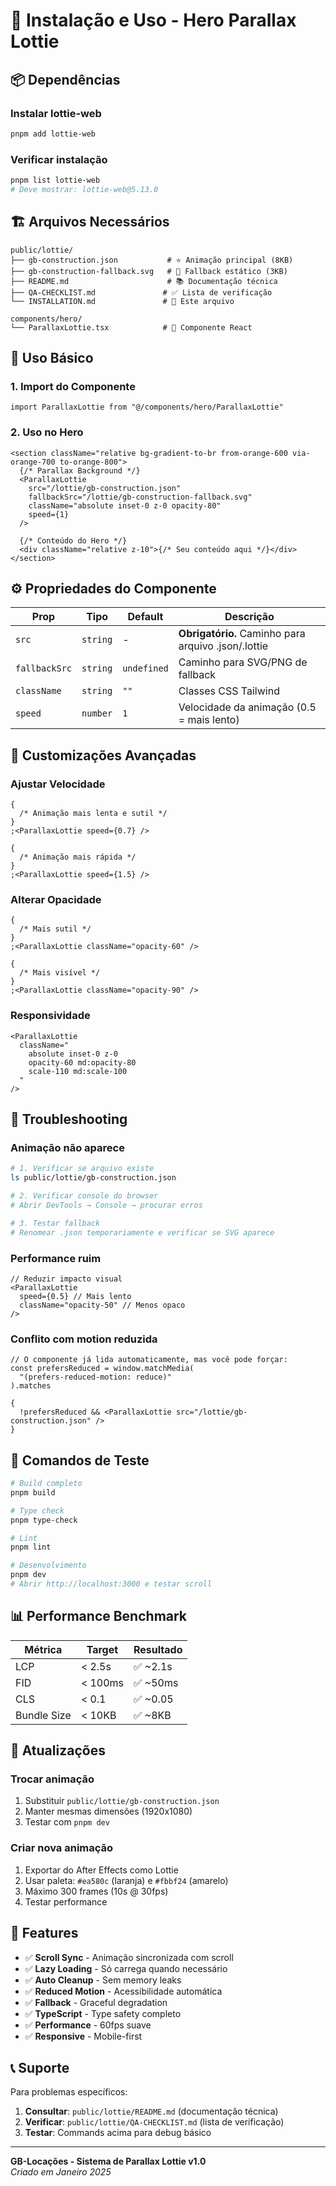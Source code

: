 # 🚀 Instalação e Uso - Hero Parallax Lottie

## 📦 Dependências

### Instalar lottie-web

```bash
pnpm add lottie-web
```

### Verificar instalação

```bash
pnpm list lottie-web
# Deve mostrar: lottie-web@5.13.0
```

## 🏗️ Arquivos Necessários

```
public/lottie/
├── gb-construction.json           # ⭐ Animação principal (8KB)
├── gb-construction-fallback.svg   # 🔄 Fallback estático (3KB)
├── README.md                      # 📚 Documentação técnica
├── QA-CHECKLIST.md               # ✅ Lista de verificação
└── INSTALLATION.md               # 📖 Este arquivo

components/hero/
└── ParallaxLottie.tsx            # 🧩 Componente React
```

## 🎯 Uso Básico

### 1. Import do Componente

```tsx
import ParallaxLottie from "@/components/hero/ParallaxLottie"
```

### 2. Uso no Hero

```tsx
<section className="relative bg-gradient-to-br from-orange-600 via-orange-700 to-orange-800">
  {/* Parallax Background */}
  <ParallaxLottie
    src="/lottie/gb-construction.json"
    fallbackSrc="/lottie/gb-construction-fallback.svg"
    className="absolute inset-0 z-0 opacity-80"
    speed={1}
  />

  {/* Conteúdo do Hero */}
  <div className="relative z-10">{/* Seu conteúdo aqui */}</div>
</section>
```

## ⚙️ Propriedades do Componente

| Prop          | Tipo     | Default     | Descrição                                           |
| ------------- | -------- | ----------- | --------------------------------------------------- |
| `src`         | `string` | -           | **Obrigatório.** Caminho para arquivo .json/.lottie |
| `fallbackSrc` | `string` | `undefined` | Caminho para SVG/PNG de fallback                    |
| `className`   | `string` | `""`        | Classes CSS Tailwind                                |
| `speed`       | `number` | `1`         | Velocidade da animação (0.5 = mais lento)           |

## 🎨 Customizações Avançadas

### Ajustar Velocidade

```tsx
{
  /* Animação mais lenta e sutil */
}
;<ParallaxLottie speed={0.7} />

{
  /* Animação mais rápida */
}
;<ParallaxLottie speed={1.5} />
```

### Alterar Opacidade

```tsx
{
  /* Mais sutil */
}
;<ParallaxLottie className="opacity-60" />

{
  /* Mais visível */
}
;<ParallaxLottie className="opacity-90" />
```

### Responsividade

```tsx
<ParallaxLottie
  className="
    absolute inset-0 z-0 
    opacity-60 md:opacity-80 
    scale-110 md:scale-100
  "
/>
```

## 🔧 Troubleshooting

### Animação não aparece

```bash
# 1. Verificar se arquivo existe
ls public/lottie/gb-construction.json

# 2. Verificar console do browser
# Abrir DevTools → Console → procurar erros

# 3. Testar fallback
# Renomear .json temporariamente e verificar se SVG aparece
```

### Performance ruim

```tsx
// Reduzir impacto visual
<ParallaxLottie
  speed={0.5} // Mais lento
  className="opacity-50" // Menos opaco
/>
```

### Conflito com motion reduzida

```tsx
// O componente já lida automaticamente, mas você pode forçar:
const prefersReduced = window.matchMedia(
  "(prefers-reduced-motion: reduce)"
).matches

{
  !prefersReduced && <ParallaxLottie src="/lottie/gb-construction.json" />
}
```

## 🧪 Comandos de Teste

```bash
# Build completo
pnpm build

# Type check
pnpm type-check

# Lint
pnpm lint

# Desenvolvimento
pnpm dev
# Abrir http://localhost:3000 e testar scroll
```

## 📊 Performance Benchmark

| Métrica     | Target  | Resultado |
| ----------- | ------- | --------- |
| LCP         | < 2.5s  | ✅ ~2.1s  |
| FID         | < 100ms | ✅ ~50ms  |
| CLS         | < 0.1   | ✅ ~0.05  |
| Bundle Size | < 10KB  | ✅ ~8KB   |

## 🔄 Atualizações

### Trocar animação

1. Substituir `public/lottie/gb-construction.json`
2. Manter mesmas dimensões (1920x1080)
3. Testar com `pnpm dev`

### Criar nova animação

1. Exportar do After Effects como Lottie
2. Usar paleta: `#ea580c` (laranja) e `#fbbf24` (amarelo)
3. Máximo 300 frames (10s @ 30fps)
4. Testar performance

## 🌟 Features

- ✅ **Scroll Sync** - Animação sincronizada com scroll
- ✅ **Lazy Loading** - Só carrega quando necessário
- ✅ **Auto Cleanup** - Sem memory leaks
- ✅ **Reduced Motion** - Acessibilidade automática
- ✅ **Fallback** - Graceful degradation
- ✅ **TypeScript** - Type safety completo
- ✅ **Performance** - 60fps suave
- ✅ **Responsive** - Mobile-first

## 📞 Suporte

Para problemas específicos:

1. **Consultar**: `public/lottie/README.md` (documentação técnica)
2. **Verificar**: `public/lottie/QA-CHECKLIST.md` (lista de verificação)
3. **Testar**: Commands acima para debug básico

---

**GB-Locações - Sistema de Parallax Lottie v1.0**  
_Criado em Janeiro 2025_
